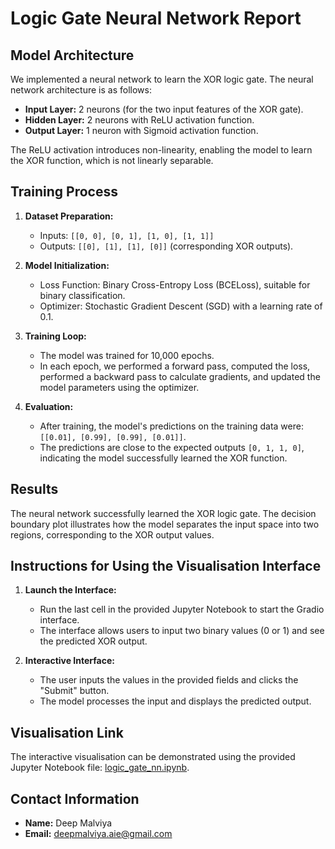 
# Logic Gate Neural Network Report

## Model Architecture
We implemented a neural network to learn the XOR logic gate. The neural network architecture is as follows:

- **Input Layer:** 2 neurons (for the two input features of the XOR gate).
- **Hidden Layer:** 2 neurons with ReLU activation function.
- **Output Layer:** 1 neuron with Sigmoid activation function.

The ReLU activation introduces non-linearity, enabling the model to learn the XOR function, which is not linearly separable.

## Training Process
1. **Dataset Preparation:**
   - Inputs: `[[0, 0], [0, 1], [1, 0], [1, 1]]`
   - Outputs: `[[0], [1], [1], [0]]` (corresponding XOR outputs).

2. **Model Initialization:**
   - Loss Function: Binary Cross-Entropy Loss (BCELoss), suitable for binary classification.
   - Optimizer: Stochastic Gradient Descent (SGD) with a learning rate of 0.1.

3. **Training Loop:**
   - The model was trained for 10,000 epochs.
   - In each epoch, we performed a forward pass, computed the loss, performed a backward pass to calculate gradients, and updated the model parameters using the optimizer.

4. **Evaluation:**
   - After training, the model's predictions on the training data were: `[[0.01], [0.99], [0.99], [0.01]]`.
   - The predictions are close to the expected outputs `[0, 1, 1, 0]`, indicating the model successfully learned the XOR function.

## Results
The neural network successfully learned the XOR logic gate. The decision boundary plot illustrates how the model separates the input space into two regions, corresponding to the XOR output values.

## Instructions for Using the Visualisation Interface
1. **Launch the Interface:**
   - Run the last cell in the provided Jupyter Notebook to start the Gradio interface.
   - The interface allows users to input two binary values (0 or 1) and see the predicted XOR output.

2. **Interactive Interface:**
   - The user inputs the values in the provided fields and clicks the "Submit" button.
   - The model processes the input and displays the predicted output.

## Visualisation Link
The interactive visualisation can be demonstrated using the provided Jupyter Notebook file: [logic_gate_nn.ipynb](logic_gate_nn.ipynb).

## Contact Information
- **Name:** Deep Malviya
- **Email:** deepmalviya.aie@gmail.com
